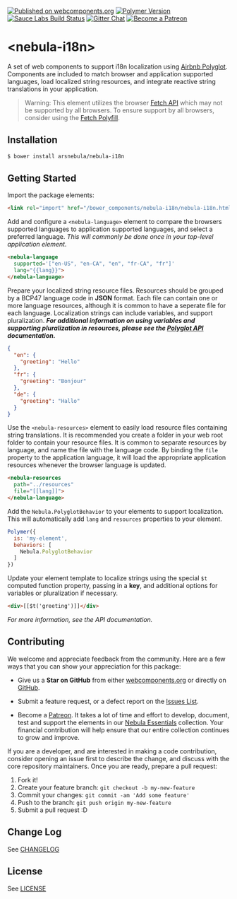 [![Published on webcomponents.org](https://img.shields.io/badge/webcomponents.org-published-green.svg)](https://www.webcomponents.org/element/arsnebula/nebula-validate)
[![Polymer Version](https://img.shields.io/badge/polymer-v2-blue.svg)](https://www.polymer-project.org)
[![Sauce Labs Build Status](https://img.shields.io/badge/saucelabs-passing-red.svg)](https://saucelabs.com/beta/builds/593d747cb815410d9f1de289336de547)
[![Gitter Chat](https://badges.gitter.im/org.png)](https://gitter.im/arsnebula/webcomponents)
[![Become a Patreon](https://img.shields.io/badge/patreon-support_us-orange.svg)](https://www.patreon.com/arsnebula)

# \<nebula-i18n\>

A set of web components to support i18n localization using [Airbnb Polyglot](http://airbnb.io/polyglot.js/). Components are included to match browser and application supported languages, load localized string resources, and integrate reactive string translations in your application.

> Warning: This element utilizes the browser [Fetch API](https://fetch.spec.whatwg.org/) which may not be supported by all browsers. To ensure support by all browsers, consider using the [Fetch Polyfill](https://github.com/github/fetch).

## Installation

```sh
$ bower install arsnebula/nebula-i18n
```

## Getting Started

Import the package elements:

```html
<link rel="import" href="/bower_components/nebula-i18n/nebula-i18n.html"> 
```

Add and configure a `<nebula-language>` element to compare the browsers supported languages to application supported languages, and select a preferred language. *This will commonly be done once in your top-level application element.*

```html
<nebula-language
  supported='["en-US", "en-CA", "en", "fr-CA", "fr"]'
  lang="{{lang}}">
</nebula-language>
```

Prepare your localized string resource files. Resources should be grouped by a BCP47 language code in **JSON** format. Each file can contain one or more language resources, although it is common to have a seperate file for each language. Localization strings can include variables, and support pluralization. <b><i>For additional information on using variables and supporting pluralization in resources, please see the [Polyglot API](http://airbnb.io/polyglot.js/) documentation.</i></b>

```json
{
  "en": {
    "greeting": "Hello"
  },
  "fr": {
    "greeting": "Bonjour"
  },
  "de": {
    "greeting": "Hallo"
  }
}
```

Use the `<nebula-resources>` element to easily load resource files containing string translations. It is recommended you create a folder in your web root folder to contain your resource files. It is common to separate resources by language, and name the file with the language code. By binding the `file` property to the application language, it will load the appropriate application resources whenever the browser language is updated.

```html
<nebula-resources
  path="../resources"
  file="[[lang]]">
</nebula-language>
```

Add the `Nebula.PolyglotBehavior` to your elements to support localization. This will automatically add `lang` and `resources` properties to your element. 

```js
Polymer({
  is: 'my-element',
  behaviors: [
    Nebula.PolyglotBehavior
  ]
})
```

Update your element template to localize strings using the special `$t` computed function property, passing in a **key**, and additional options for variables or pluralization if necessary.

```html
<div>[[$t('greeting')]]</div>
```

*For more information, see the API documentation.*

## Contributing

We welcome and appreciate feedback from the community. Here are a few ways that you can show your appreciation for this package:

* Give us a **Star on GitHub** from either [webcomponents.org](https://www.webcomponents.org/element/arsnebula/nebula-element-mixin) or directly on [GitHub](https://github.com/arsnebula/nebula-element-mixin).

* Submit a feature request, or a defect report on the [Issues List](https://www.webcomponents.org/element/arsnebula/nebula-element-mixin/issues).

* Become a [Patreon](https://www.patreon.com/arsnebula). It takes a lot of time and effort to develop, document, test and support the elements in our [Nebula Essentials](https://www.webcomponents.org/collection/arsnebula/nebula-essentials) collection. Your financial contribution will help ensure that our entire collection continues to grow and improve.

If you are a developer, and are interested in making a code contribution, consider opening an issue first to describe the change, and discuss with the core repository maintainers. Once you are ready, prepare a pull request:

1. Fork it!
2. Create your feature branch: `git checkout -b my-new-feature`
3. Commit your changes: `git commit -am 'Add some feature'`
4. Push to the branch: `git push origin my-new-feature`
5. Submit a pull request :D

## Change Log

See [CHANGELOG](/CHANGELOG.md)

## License

See [LICENSE](/LICENSE.md)